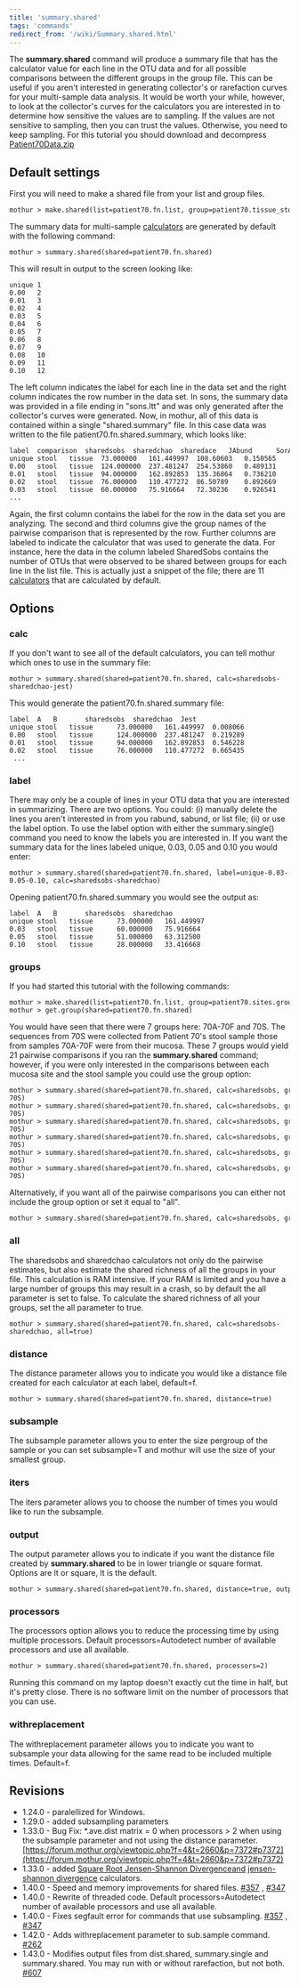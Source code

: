 ```yaml
---
title: 'summary.shared'
tags: 'commands'
redirect_from: '/wiki/Summary.shared.html'
---
```

The **summary.shared** command will produce a
summary file that has the calculator value for each line in the OTU data
and for all possible comparisons between the different groups in the
group file. This can be useful if you aren\'t interested in generating
collector\'s or rarefaction curves for your multi-sample data analysis.
It would be worth your while, however, to look at the collector\'s
curves for the calculators you are interested in to determine how
sensitive the values are to sampling. If the values are not sensitive to
sampling, then you can trust the values. Otherwise, you need to keep
sampling. For this tutorial you should download and decompress [
Patient70Data.zip](https://mothur.s3.us-east-2.amazonaws.com/wiki/patient70data.zip)


## Default settings

First you will need to make a shared file from your list and group
files.

    mothur > make.shared(list=patient70.fn.list, group=patient70.tissue_stool.groups)

The summary data for multi-sample [calculators](calculators)
are generated by default with the following command:

    mothur > summary.shared(shared=patient70.fn.shared)

This will result in output to the screen looking like:

    unique 1
    0.00   2
    0.01   3
    0.02   4
    0.03   5
    0.04   6
    0.05   7
    0.06   8
    0.07   9
    0.08   10
    0.09   11
    0.10   12

The left column indicates the label for each line in the data set and
the right column indicates the row number in the data set. In sons, the
summary data was provided in a file ending in \"sons.ltt\" and was only
generated after the collector\'s curves were generated. Now, in mothur,
all of this data is contained within a single \"shared.summary\" file.
In this case data was written to the file patient70.fn.shared.summary,
which looks like:

    label  comparison  sharedsobs  sharedchao  sharedace   JAbund      SorAbund    Jclass      SorClass
    unique stool   tissue  73.000000   161.449997  108.60603   0.150565    0.261723    0.026613    0.051847
    0.00   stool   tissue  124.000000  237.481247  254.53860   0.489131    0.656935    0.174402    0.297006
    0.01   stool   tissue  94.000000   162.892853  135.36864   0.736210    0.848066    0.367188    0.537143
    0.02   stool   tissue  76.000000   110.477272  86.50789    0.892669    0.943291    0.554745    0.713615
    0.03   stool   tissue  60.000000   75.916664   72.30236    0.926541    0.961870    0.545455    0.705882
    ...

Again, the first column contains the label for the row in the data set
you are analyzing. The second and third columns give the group names of
the pairwise comparison that is represented by the row. Further columns
are labeled to indicate the calculator that was used to generate the
data. For instance, here the data in the column labeled SharedSobs
contains the number of OTUs that were observed to be shared between
groups for each line in the list file. This is actually just a snippet
of the file; there are 11 [calculators](calculators) that are
calculated by default.

## Options

### calc

If you don\'t want to see all of the default calculators, you can tell
mothur which ones to use in the summary file:

    mothur > summary.shared(shared=patient70.fn.shared, calc=sharedsobs-sharedchao-jest)

This would generate the patient70.fn.shared.summary file:

    label  A   B       sharedsobs  sharedchao  Jest
    unique stool   tissue      73.000000   161.449997  0.008066
    0.00   stool   tissue      124.000000  237.481247  0.219289
    0.01   stool   tissue      94.000000   162.892853  0.546228
    0.02   stool   tissue      76.000000   110.477272  0.665435
     ...

### label

There may only be a couple of lines in your OTU data that you are
interested in summarizing. There are two options. You could: (i)
manually delete the lines you aren\'t interested in from you rabund,
sabund, or list file; (ii) or use the label option. To use the label
option with either the summary.single() command you need to know the
labels you are interested in. If you want the summary data for the lines
labeled unique, 0.03, 0.05 and 0.10 you would enter:

    mothur > summary.shared(shared=patient70.fn.shared, label=unique-0.03-0.05-0.10, calc=sharedsobs-sharedchao)

Opening patient70.fn.shared.summary you would see the output as:

    label  A   B       sharedsobs  sharedchao
    unique stool   tissue      73.000000   161.449997
    0.03   stool   tissue      60.000000   75.916664
    0.05   stool   tissue      51.000000   63.312500
    0.10   stool   tissue      28.000000   33.416668

### groups

If you had started this tutorial with the following commands:

    mothur > make.shared(list=patient70.fn.list, group=patient70.sites.groups)
    mothur > get.group(shared=patient70.fn.shared)

You would have seen that there were 7 groups here: 70A-70F and 70S. The
sequences from 70S were collected from Patient 70\'s stool sample those
from samples 70A-70F were from their mucosa. These 7 groups would yield
21 pairwise comparisons if you ran the **summary.shared** command; however,
if you were only interested in the comparisons between each mucosa site
and the stool sample you could use the group option:

    mothur > summary.shared(shared=patient70.fn.shared, calc=sharedsobs, groups=70A-70S)
    mothur > summary.shared(shared=patient70.fn.shared, calc=sharedsobs, groups=70B-70S)
    mothur > summary.shared(shared=patient70.fn.shared, calc=sharedsobs, groups=70C-70S)
    mothur > summary.shared(shared=patient70.fn.shared, calc=sharedsobs, groups=70D-70S)
    mothur > summary.shared(shared=patient70.fn.shared, calc=sharedsobs, groups=70E-70S)
    mothur > summary.shared(shared=patient70.fn.shared, calc=sharedsobs, groups=70F-70S)

Alternatively, if you want all of the pairwise comparisons you can
either not include the group option or set it equal to \"all\".

    mothur > summary.shared(shared=patient70.fn.shared, calc=sharedsobs, groups=all)

### all

The sharedsobs and sharedchao calculators not only do the pairwise
estimates, but also estimate the shared richness of all the groups in
your file. This calculation is RAM intensive. If your RAM is limited and
you have a large number of groups this may result in a crash, so by
default the all parameter is set to false. To calculate the shared
richness of all your groups, set the all parameter to true.

    mothur > summary.shared(shared=patient70.fn.shared, calc=sharedsobs-sharedchao, all=true)

### distance

The distance parameter allows you to indicate you would like a distance
file created for each calculator at each label, default=f.

    mothur > summary.shared(shared=patient70.fn.shared, distance=true)

### subsample

The subsample parameter allows you to enter the size pergroup of the
sample or you can set subsample=T and mothur will use the size of your
smallest group.

### iters

The iters parameter allows you to choose the number of times you would
like to run the subsample.

### output

The output parameter allows you to indicate if you want the distance
file created by **summary.shared** to be in lower triangle or square format.
Options are lt or square, lt is the default.

    mothur > summary.shared(shared=patient70.fn.shared, distance=true, output=square)

### processors

The processors option allows you to reduce the processing time by using
multiple processors. Default processors=Autodetect number of available
processors and use all available.

    mothur > summary.shared(shared=patient70.fn.shared, processors=2)

Running this command on my laptop doesn\'t exactly cut the time in half,
but it\'s pretty close. There is no software limit on the number of
processors that you can use.

### withreplacement

The withreplacement parameter allows you to indicate you want to
subsample your data allowing for the same read to be included multiple
times. Default=f.

## Revisions

-   1.24.0 - paralellized for Windows.
-   1.29.0 - added subsampling parameters
-   1.33.0 - Bug Fix: \*.ave.dist matrix = 0 when processors \> 2 when
    using the subsample parameter and not using the distance parameter.
    [https://forum.mothur.org/viewtopic.php?f=4&t=2660&p=7372#p7372](https://forum.mothur.org/viewtopic.php?f=4&t=2660&p=7372#p7372)
-   1.33.0 - added [Square Root Jensen-Shannon
    Divergenceand](Square_Root_Jensen-Shannon_Divergence)
    [jensen-shannon divergence](Jensen-Shannon_Divergence)
    calculators.
-   1.40.0 - Speed and memory improvements for shared files.
    [\#357](https://github.com/mothur/mothur/issues/357) ,
    [\#347](https://github.com/mothur/mothur/issues/347)
-   1.40.0 - Rewrite of threaded code. Default processors=Autodetect
    number of available processors and use all available.
-   1.40.0 - Fixes segfault error for commands that use subsampling.
    [\#357](https://github.com/mothur/mothur/issues/357) ,
    [\#347](https://github.com/mothur/mothur/issues/347)
-   1.42.0 - Adds withreplacement parameter to sub.sample command.
    [\#262](https://github.com/mothur/mothur/issues/262)
-   1.43.0 - Modifies output files from dist.shared, summary.single and
    summary.shared. You may run with or without rarefaction, but not
    both. [\#607](https://github.com/mothur/mothur/issues/607)



